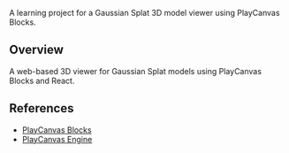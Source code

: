 A learning project for a Gaussian Splat 3D model viewer using PlayCanvas Blocks.

## Overview

A web-based 3D viewer for Gaussian Splat models using PlayCanvas Blocks and React.

## References

- [PlayCanvas Blocks](https://www.npmjs.com/package/@playcanvas/blocks)
- [PlayCanvas Engine](https://playcanvas.com/)
